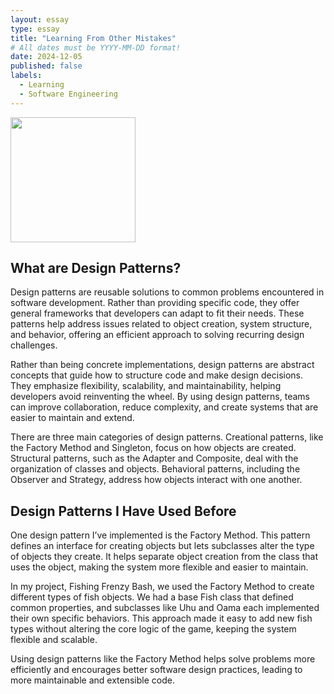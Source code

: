 ```yaml
---
layout: essay
type: essay
title: "Learning From Other Mistakes"
# All dates must be YYYY-MM-DD format!
date: 2024-12-05
published: false
labels:
  - Learning
  - Software Engineering
---
```


<img height="200px" class="rounded float-start pe-4" src="https://miro.medium.com/v2/resize:fit:720/1*t9pXNsn5rUaeECmNTA1m0Q.png">

## What are Design Patterns?

Design patterns are reusable solutions to common problems encountered in software development. Rather than providing specific code, they offer general frameworks that developers can adapt to fit their needs. These patterns help address issues related to object creation, system structure, and behavior, offering an efficient approach to solving recurring design challenges.

Rather than being concrete implementations, design patterns are abstract concepts that guide how to structure code and make design decisions. They emphasize flexibility, scalability, and maintainability, helping developers avoid reinventing the wheel. By using design patterns, teams can improve collaboration, reduce complexity, and create systems that are easier to maintain and extend.

There are three main categories of design patterns. Creational patterns, like the Factory Method and Singleton, focus on how objects are created. Structural patterns, such as the Adapter and Composite, deal with the organization of classes and objects. Behavioral patterns, including the Observer and Strategy, address how objects interact with one another.

## Design Patterns I Have Used Before

One design pattern I’ve implemented is the Factory Method. This pattern defines an interface for creating objects but lets subclasses alter the type of objects they create. It helps separate object creation from the class that uses the object, making the system more flexible and easier to maintain.

In my project, Fishing Frenzy Bash, we used the Factory Method to create different types of fish objects. We had a base Fish class that defined common properties, and subclasses like Uhu and Oama each implemented their own specific behaviors. This approach made it easy to add new fish types without altering the core logic of the game, keeping the system flexible and scalable.

Using design patterns like the Factory Method helps solve problems more efficiently and encourages better software design practices, leading to more maintainable and extensible code.


